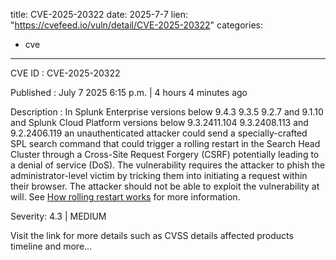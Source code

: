  
title: CVE-2025-20322
date: 2025-7-7
lien: "https://cvefeed.io/vuln/detail/CVE-2025-20322"
categories:
  - cve
---

CVE ID : CVE-2025-20322

Published :  July 7
2025
6:15 p.m. | 4 hours
4 minutes ago

Description : In Splunk Enterprise versions below 9.4.3
9.3.5
9.2.7
and 9.1.10
and Splunk Cloud Platform versions below 9.3.2411.104
9.3.2408.113
and 9.2.2406.119
an unauthenticated attacker could send a specially-crafted SPL search command that could trigger a rolling restart in the Search Head Cluster through a Cross-Site Request Forgery (CSRF)
potentially leading to a denial of service (DoS).
The vulnerability requires the attacker to phish the administrator-level victim by tricking them into initiating a request within their browser. The attacker should not be able to exploit the vulnerability at will.
See [How rolling restart works](https://docs.splunk.com/Documentation/Splunk/9.4.2/DistSearch/RestartSHC) for more information.

Severity: 4.3 | MEDIUM

Visit the link for more details
such as CVSS details
affected products
timeline
and more...
